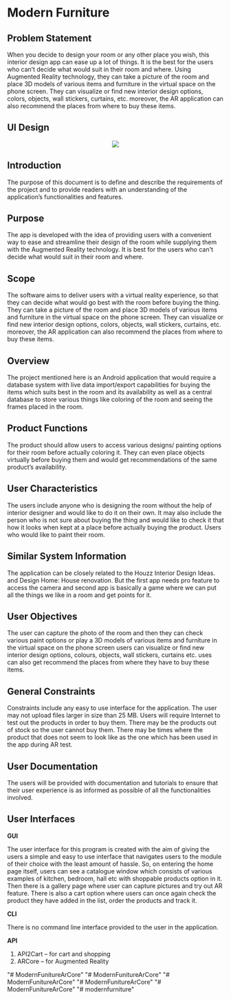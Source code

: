 # Modern Furniture

## Problem Statement
When you decide to design your room or any other place you wish, this interior design app can ease up a lot of things. It is the best for the users who can’t decide what would suit in their room and where. Using Augmented Reality technology, they can take a picture of the room and place 3D models of various items and furniture in the virtual space on the phone screen. They can visualize or find new interior design options, colors, objects, wall stickers, curtains, etc. moreover, the AR application can also recommend the places from where to buy these items.

## UI Design
<p align="center">
	<img src="https://github.com/saketlakhotia17/ModernFurniture/blob/master/user%20interface/ui.gif">
</p>

## Introduction
The purpose of this document is to define and describe the requirements of the project and to provide readers with an understanding of the application’s functionalities and features.

## Purpose
The app is developed with the idea of providing users with a convenient way to ease and streamline their design of the room while supplying them with the Augmented Reality technology. It is best for the users who can't decide what would suit in their room and where.

## Scope 
The software aims to deliver users with a virtual reality experience, so that they can decide what would go best with the room before buying the thing. They can take a picture of the room and place 3D models of various items and furniture in the virtual space on the phone screen. They can visualize or find new interior design options, colors, objects, wall stickers, curtains, etc. moreover, the AR application can also recommend the places from where to buy these items.

## Overview
The project mentioned here is an Android application that would require a database system with live data import/export capabilities for buying the items which suits best in the room and its availability as well as a central database to store various things like coloring of the room and seeing the frames placed in the room. 

## Product Functions
The product should allow users to access various designs/ painting options for their room before actually coloring it. They can even place objects virtually before buying them and would get recommendations of the same product’s availability.

## User Characteristics 
The users include anyone who is designing the room without the help of interior designer and would like to do it on their own. It may also include the person who is not sure about buying the thing and would like to check it that how it looks when kept at a place before actually buying the product. Users who would like to paint their room.

## Similar System Information
The application can be closely related to the Houzz Interior Design Ideas. and Design Home: House renovation. But the first app needs pro feature to access the camera and second app is basically a game where we can put all the things we like in a room and get points for it.

## User Objectives
The user can capture the photo of the room and then they can check various paint options or play a 3D models of various items and furniture in the virtual space on the phone screen users can visualize or find new interior design options, colours, objects, wall stickers, curtains etc. uses can also get recommend the places from where they have to buy these items.
	
## General Constraints
Constraints include any easy to use interface for the application. The user may not upload files larger in size than 25 MB. Users will require Internet to test out the products in order to buy them. There may be the products out of stock so the user cannot buy them. There may be times where the product that does not seem to look like as the one which has been used in the app during AR test.

## User Documentation
The users will be provided with documentation and tutorials to ensure that their user experience is as informed as possible of all the functionalities involved.

## User Interfaces

**GUI**

The user interface for this program is created with the aim of giving the users a simple and easy to use interface that navigates users to the module of their choice with the least amount of hassle. So, on entering the home page itself, users can see a catalogue window which consists of various examples of kitchen, bedroom, hall etc with shoppable products option in it. Then there is a gallery page where user can capture pictures and try out AR feature. There is also a cart option where users can once again check the product they have added in the list, order the products and track it.

**CLI**

There is no command line interface provided to the user in the application.

**API**

1.	API2Cart – for cart and shopping
2.	ARCore – for Augmented Reality

"# ModernFunitureArCore" 
"# ModernFunitureArCore" 
"# ModernFunitureArCore" 
"# ModernFunitureArCore" 
"# ModernFunitureArCore" 
"# modernfurniture" 

